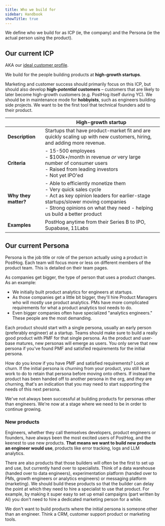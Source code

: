 ```yaml
---
title: Who we build for
sidebar: Handbook
showTitle: true
---
```


We define who we build for as ICP (ie, the company) and the Persona (ie the actual person using the product).

## Our current ICP

AKA our [ideal customer profile](/newsletter/ideal-customer-profile-framework).

We build for the people building products at **high-growth startups**. 

Marketing and customer success should primarily focus on this ICP, but should also develop **high-*potential* customers** – customers that are likely to later become high-growth customers (e.g. PostHog itself during YC). We should be in maintenance mode for **hobbyists**, such as engineers building side projects. We want to be the first tool that technical founders add to their product.

| &nbsp; | High-growth startup |
| --- | --- |
| **Description** | Startups that have product-market fit and are quickly scaling up with new customers, hiring, and adding more revenue. |
| **Criteria** | - 15-500 employees<br />- $100k+/month in revenue _or_ very large number of consumer users<br />- Raised from leading investors<br />- Not yet IPO'ed |
| **Why they matter?** | - Able to efficiently monetize them<br />- Very quick sales cycle<br />- Act as key opinion leaders for earlier-stage startups/slower moving companies<br />- Strong opinions on what they need - helping us build a better product |
| **Examples** | PostHog anytime from their Series B to IPO, Supabase, 11Labs |


## Our current Persona

Persona is the job title or role of the person actually using a product in PostHog. Each team will focus more or less on different members of the product team. This is detailed on their team pages.

As companies get bigger, the type of person that uses a product changes. As an example:

- We initially built product analytics for engineers at startups.
- As those companies get a little bit bigger, they'll hire Product Managers who will mostly use product analytics. PMs have more complicated requirements for what a product analytics tool needs to do.
- Even bigger companies often have specialized "analytics engineers." These people are the most demanding.

Each product should start with a single persona, usually an early person (preferably engineer) at a startup. Teams should make sure to build a really good product with PMF for that single persona. As the product and user-base matures, new personas will emerge as users. You only serve that new persona if you've found PMF and satisfied requirements for the initial persona.

How do you know if you have PMF and satisfied requirements? Look at churn. If the initial persona is churning from your product, you still have work to do to retain that persona before moving onto others. If instead the product has been handed off to another persona in the org, and _they_ are churning, that's an indication that you may need to start supporting the needs of this next persona.

We've not always been successful at building products for personas other than engineers. We're now at a stage where we need to be in order to continue growing. 


### New products

Engineers, whether they call themselves developers, product engineers or founders, have always been the most excited users of PostHog, and the keenest to use new products. **That means we want to build new products an engineer would use**, products like error tracking, logs and LLM analytics.

There are also products that those builders will often be the first to set up and use, but currently hand over to specialists. Think of a data warehouse (handed over to data engineers), experimentation platform (handed over to PMs, growth engineers or analytics engineers) or messaging platform (marketing). We should build these products so that the builder can delay the point at which they need to hire a specialist to use that product. For example, by making it super easy to set up email campaigns (part written by AI) you don't need to hire a dedicated marketing person for a while.

We don't want to build products where the initial persona is someone other than an engineer. Think a CRM, customer support product or marketing tools.